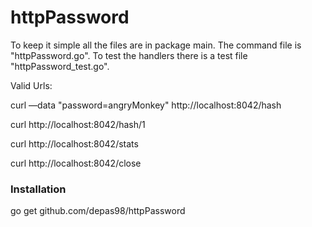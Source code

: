 # httpPassword
To keep it simple all the files are in package main.  The command file is "httpPassword.go".   To test the handlers there is a test file "httpPassword_test.go".

Valid Urls:

curl —data "password=angryMonkey" http://localhost:8042/hash

curl http://localhost:8042/hash/1

curl http://localhost:8042/stats

curl http://localhost:8042/close

### Installation
go get github.com/depas98/httpPassword

